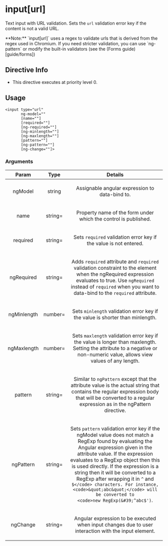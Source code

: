 



# input[url]








Text input with URL validation. Sets the `url` validation error key if the content is not a
valid URL.

<div class="alert alert-warning">
**Note:** `input[url]` uses a regex to validate urls that is derived from the regex
used in Chromium. If you need stricter validation, you can use `ng-pattern` or modify
the built-in validators (see the (Forms guide)[guide/forms])
</div>








## Directive Info


* This directive executes at priority level 0.


## Usage
```
<input type="url"
       ng-model=""
       [name=""]
       [required=""]
       [ng-required=""]
       [ng-minlength=""]
       [ng-maxlength=""]
       [pattern=""]
       [ng-pattern=""]
       [ng-change=""]>
```


### Arguments

| Param | Type | Details |
| :--: | :--: | :--: |
| ngModel | string | <p>Assignable angular expression to data-bind to.</p>  |
| name | string= | <p>Property name of the form under which the control is published.</p>  |
| required | string= | <p>Sets <code>required</code> validation error key if the value is not entered.</p>  |
| ngRequired | string= | <p>Adds <code>required</code> attribute and <code>required</code> validation constraint to the element when the ngRequired expression evaluates to true. Use <code>ngRequired</code> instead of <code>required</code> when you want to data-bind to the <code>required</code> attribute.</p>  |
| ngMinlength | number= | <p>Sets <code>minlength</code> validation error key if the value is shorter than minlength.</p>  |
| ngMaxlength | number= | <p>Sets <code>maxlength</code> validation error key if the value is longer than maxlength. Setting the attribute to a negative or non-numeric value, allows view values of any length.</p>  |
| pattern | string= | <p>Similar to <code>ngPattern</code> except that the attribute value is the actual string that contains the regular expression body that will be converted to a regular expression as in the ngPattern directive.</p>  |
| ngPattern | string= | <p>Sets <code>pattern</code> validation error key if the ngModel value does not match a RegExp found by evaluating the Angular expression given in the attribute value. If the expression evaluates to a RegExp object then this is used directly. If the expression is a string then it will be converted to a RegExp after wrapping it in <code>^</code> and <code>$</code> characters. For instance, <code>&quot;abc&quot;</code> will be converted to <code>new RegExp(&#39;^abc$&#39;)</code>.</p>  |
| ngChange | string= | <p>Angular expression to be executed when input changes due to user interaction with the input element.</p>  |




